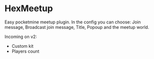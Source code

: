 # HexMeetup
Easy pocketmine meetup plugin.
In the config you can choose: Join message, Broadcast join message, Title, Popoup and the meetup world.

Incoming on v2:
- Custom kit
- Players count
